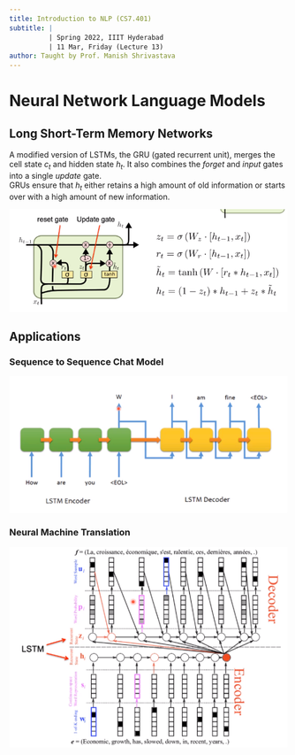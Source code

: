 ```yaml
---
title: Introduction to NLP (CS7.401)
subtitle: |
          | Spring 2022, IIIT Hyderabad
          | 11 Mar, Friday (Lecture 13)
author: Taught by Prof. Manish Shrivastava
---
```


# Neural Network Language Models
## Long Short-Term Memory Networks
A modified version of LSTMs, the GRU (gated recurrent unit), merges the cell state $c_t$ and hidden state $h_t$. It also combines the *forget* and *input* gates into a single *update* gate.  
GRUs ensure that $h_t$ either retains a high amount of old information or starts over with a high amount of new information.

![Gated Recurrent Unit](gru.png)

## Applications
### Sequence to Sequence Chat Model

![Sequence to Sequence Chat Model using LSTMs](seq.png)

### Neural Machine Translation

![Neural Machine Translation using LSTMs](nmt.png)